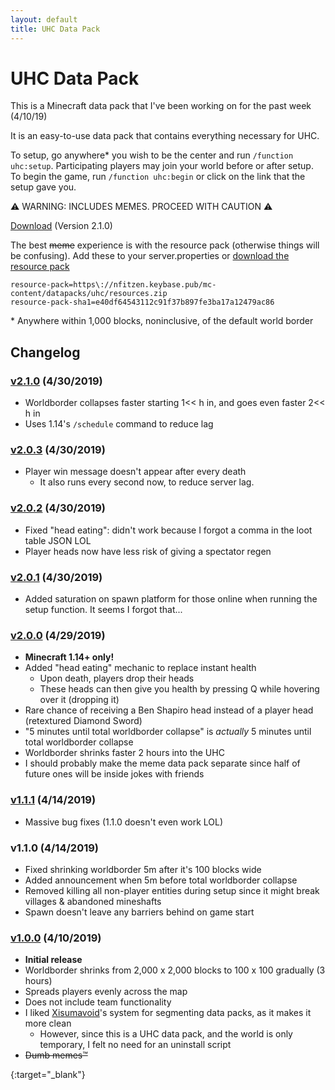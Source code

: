 ```yaml
---
layout: default
title: UHC Data Pack
---
```


# UHC Data Pack
This is a Minecraft data pack that I've been working on for the past week (4/10/19)

It is an easy-to-use data pack that contains everything necessary for UHC.

To setup, go anywhere\* you wish to be the center and run `/function uhc:setup`.
Participating players may join your world before or after setup. To begin the game, run
`/function uhc:begin` or click on the link that the setup gave you.

:warning: WARNING: INCLUDES MEMES. PROCEED WITH CAUTION :warning:

[Download][v2.1.0] (Version 2.1.0)

The best <del>meme</del> experience is with the resource pack (otherwise things will be confusing).
Add these to your server.properties or [download the resource pack][resources]

```
resource-pack=https\://nfitzen.keybase.pub/mc-content/datapacks/uhc/resources.zip
resource-pack-sha1=e40df64543112c91f37b897fe3ba17a12479ac86
```

\* Anywhere within 1,000 blocks, noninclusive, of the default world border

## Changelog

### [v2.1.0] (4/30/2019)

- Worldborder collapses faster starting 1<< h in, and goes even faster 2<< h in
- Uses 1.14's `/schedule` command to reduce lag

### [v2.0.3] (4/30/2019)

- Player win message doesn't appear after every death
    - It also runs every second now, to reduce server lag.

### [v2.0.2] (4/30/2019)

- Fixed "head eating": didn't work because I forgot a comma in the loot table JSON LOL
- Player heads now have less risk of giving a spectator regen

### [v2.0.1] (4/30/2019)

- Added saturation on spawn platform for those online when running the setup function. It seems I forgot that...

### [v2.0.0] (4/29/2019)

- **Minecraft 1.14+ only!**
- Added "head eating" mechanic to replace instant health
    - Upon death, players drop their heads
    - These heads can then give you health by pressing Q while hovering over it (dropping it)
- Rare chance of receiving a Ben Shapiro head instead of a player head (retextured Diamond Sword)
- "5 minutes until total worldborder collapse" is _actually_ 5 minutes until total worldborder collapse
- Worldborder shrinks faster 2 hours into the UHC
- I should probably make the meme data pack separate since half of future ones will be inside jokes with friends

### [v1.1.1] (4/14/2019)

- Massive bug fixes (1.1.0 doesn't even work LOL)

### v1.1.0 (4/14/2019)
- Fixed shrinking worldborder 5m after it's 100 blocks wide
- Added announcement when 5m before total worldborder collapse
- Removed killing all non-player entities during setup since it might break villages \& abandoned mineshafts
- Spawn doesn't leave any barriers behind on game start

### [v1.0.0] (4/10/2019)
- **Initial release**
- Worldborder shrinks from 2,000&nbsp;x&nbsp;2,000 blocks to 100&nbsp;x&nbsp;100 gradually (3 hours)
- Spreads players evenly across the map
- Does not include team functionality
- I liked [Xisumavoid](//www.xisumavoid.com/)'s system for segmenting data packs, as it makes it more clean
    - However, since this is a UHC data pack, and the world is only temporary, I felt no need for an uninstall script
- <del>Dumb memes:tm:</del>

[v2.1.0]: UHC-v2.1.0.zip
{:target="_blank"}

[v2.0.3]: UHC-v2.0.3.zip

[v2.0.2]: UHC-v2.0.2.zip

[v2.0.1]: UHC-v2.0.1.zip

[v2.0.0]: UHC-v2.0.0.zip

[v1.1.1]: UHC-v1.1.1.zip

[v1.1.0]: UHC-v1.1.0.zip

[v1.0.0]: UHC-v1.0.0.zip

[resources]: //keybase.pub/nfitzen/mc-content/datapacks/uhc/resources.zip